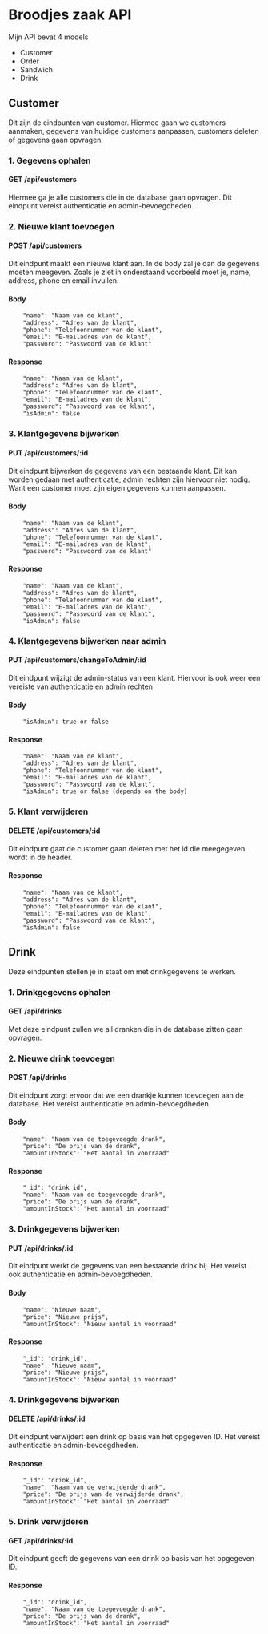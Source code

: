 

# Broodjes zaak API


Mijn API bevat 4 models
* Customer
* Order
* Sandwich
* Drink



## Customer

Dit zijn de eindpunten van customer. Hiermee gaan we customers aanmaken, gegevens van huidige customers aanpassen, customers deleten of gegevens gaan opvragen.

### 1. Gegevens ophalen
#### GET /api/customers

Hiermee ga je alle customers die in de database gaan opvragen. Dit eindpunt vereist authenticatie en admin-bevoegdheden. 

### 2. Nieuwe klant toevoegen

#### POST /api/customers

Dit eindpunt maakt een nieuwe klant aan. In de body zal je dan de gegevens moeten meegeven. Zoals je ziet in onderstaand voorbeeld moet je, name, address, phone en email invullen.

#### Body
```
    "name": "Naam van de klant",
    "address": "Adres van de klant",
    "phone": "Telefoonnummer van de klant",
    "email": "E-mailadres van de klant",
    "password": "Passwoord van de klant"
```
#### Response
```
    "name": "Naam van de klant",
    "address": "Adres van de klant",
    "phone": "Telefoonnummer van de klant",
    "email": "E-mailadres van de klant",
    "password": "Passwoord van de klant",
    "isAdmin": false
```
### 3. Klantgegevens bijwerken

#### PUT /api/customers/:id

Dit eindpunt bijwerken de gegevens van een bestaande klant. Dit kan worden gedaan met authenticatie, admin rechten zijn hiervoor niet nodig. Want een customer moet zijn eigen gegevens kunnen aanpassen.

#### Body
```
    "name": "Naam van de klant",
    "address": "Adres van de klant",
    "phone": "Telefoonnummer van de klant",
    "email": "E-mailadres van de klant",
    "password": "Passwoord van de klant"
```
#### Response
```
    "name": "Naam van de klant",
    "address": "Adres van de klant",
    "phone": "Telefoonnummer van de klant",
    "email": "E-mailadres van de klant",
    "password": "Passwoord van de klant",
    "isAdmin": false
```

### 4. Klantgegevens bijwerken naar admin

#### PUT /api/customers/changeToAdmin/:id

Dit eindpunt wijzigt de admin-status van een klant. Hiervoor is ook weer een vereiste van authenticatie en admin rechten

#### Body
```
    "isAdmin": true or false
```

#### Response
```
    "name": "Naam van de klant",
    "address": "Adres van de klant",
    "phone": "Telefoonnummer van de klant",
    "email": "E-mailadres van de klant",
    "password": "Passwoord van de klant",
    "isAdmin": true or false (depends on the body)
```

### 5. Klant verwijderen

#### DELETE /api/customers/:id

Dit eindpunt gaat de customer gaan deleten met het id die meegegeven wordt in de header.

#### Response
```
    "name": "Naam van de klant",
    "address": "Adres van de klant",
    "phone": "Telefoonnummer van de klant",
    "email": "E-mailadres van de klant",
    "password": "Passwoord van de klant",
    "isAdmin": false
```

## Drink
Deze eindpunten stellen je in staat om met drinkgegevens te werken.

### 1. Drinkgegevens ophalen
#### GET /api/drinks

Met deze eindpunt zullen we all dranken die in de database zitten gaan opvragen. 
### 2. Nieuwe drink toevoegen
#### POST /api/drinks

Dit eindpunt zorgt ervoor dat we een drankje kunnen toevoegen aan de database.  Het vereist authenticatie en admin-bevoegdheden.

#### Body
```
    "name": "Naam van de toegevoegde drank",
    "price": "De prijs van de drank",
    "amountInStock": "Het aantal in voorraad"
```

#### Response
```
    "_id": "drink_id",
    "name": "Naam van de toegevoegde drank",
    "price": "De prijs van de drank",
    "amountInStock": "Het aantal in voorraad"
```

### 3. Drinkgegevens bijwerken
#### PUT /api/drinks/:id

Dit eindpunt werkt de gegevens van een bestaande drink bij. Het vereist ook authenticatie en admin-bevoegdheden. 

#### Body
```
    "name": "Nieuwe naam",
    "price": "Nieuwe prijs",
    "amountInStock": "Nieuw aantal in voorraad"
```

#### Response
```
    "_id": "drink_id",
    "name": "Nieuwe naam",
    "price": "Nieuwe prijs",
    "amountInStock": "Nieuw aantal in voorraad"
```

### 4. Drinkgegevens bijwerken
#### DELETE /api/drinks/:id

Dit eindpunt verwijdert een drink op basis van het opgegeven ID. Het vereist authenticatie en admin-bevoegdheden.

#### Response
```
    "_id": "drink_id",
    "name": "Naam van de verwijderde drank",
    "price": "De prijs van de verwijderde drank",
    "amountInStock": "Het aantal in voorraad"
```

### 5. Drink verwijderen
#### GET /api/drinks/:id

Dit eindpunt geeft de gegevens van een drink op basis van het opgegeven ID.

#### Response
```
    "_id": "drink_id",
    "name": "Naam van de toegevoegde drank",
    "price": "De prijs van de drank",
    "amountInStock": "Het aantal in voorraad"
```
